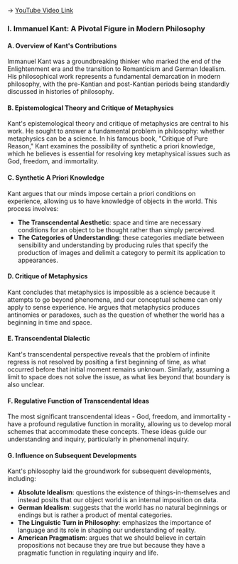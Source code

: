 -> [YouTube Video Link](https://www.youtube.com/watch?v=V0UKj32lRAI&list=PL30RAv-0lkxGh5iMfRmZV8wEVeN50K06X&index=22&pp=iAQB)

### I. Immanuel Kant: A Pivotal Figure in Modern Philosophy
#### A. Overview of Kant's Contributions

Immanuel Kant was a groundbreaking thinker who marked the end of the Enlightenment era and the transition to Romanticism and German Idealism. His philosophical work represents a fundamental demarcation in modern philosophy, with the pre-Kantian and post-Kantian periods being standardly discussed in histories of philosophy.

#### B. Epistemological Theory and Critique of Metaphysics

Kant's epistemological theory and critique of metaphysics are central to his work. He sought to answer a fundamental problem in philosophy: whether metaphysics can be a science. In his famous book, "Critique of Pure Reason," Kant examines the possibility of synthetic a priori knowledge, which he believes is essential for resolving key metaphysical issues such as God, freedom, and immortality.

#### C. Synthetic A Priori Knowledge

Kant argues that our minds impose certain a priori conditions on experience, allowing us to have knowledge of objects in the world. This process involves:

*   **The Transcendental Aesthetic**: space and time are necessary conditions for an object to be thought rather than simply perceived.
*   **The Categories of Understanding**: these categories mediate between sensibility and understanding by producing rules that specify the production of images and delimit a category to permit its application to appearances.

#### D. Critique of Metaphysics

Kant concludes that metaphysics is impossible as a science because it attempts to go beyond phenomena, and our conceptual scheme can only apply to sense experience. He argues that metaphysics produces antinomies or paradoxes, such as the question of whether the world has a beginning in time and space.

#### E. Transcendental Dialectic

Kant's transcendental perspective reveals that the problem of infinite regress is not resolved by positing a first beginning of time, as what occurred before that initial moment remains unknown. Similarly, assuming a limit to space does not solve the issue, as what lies beyond that boundary is also unclear.

#### F. Regulative Function of Transcendental Ideas

The most significant transcendental ideas - God, freedom, and immortality - have a profound regulative function in morality, allowing us to develop moral schemes that accommodate these concepts. These ideas guide our understanding and inquiry, particularly in phenomenal inquiry.

#### G. Influence on Subsequent Developments

Kant's philosophy laid the groundwork for subsequent developments, including:

*   **Absolute Idealism**: questions the existence of things-in-themselves and instead posits that our object world is an internal imposition on data.
*   **German Idealism**: suggests that the world has no natural beginnings or endings but is rather a product of mental categories.
*   **The Linguistic Turn in Philosophy**: emphasizes the importance of language and its role in shaping our understanding of reality.
*   **American Pragmatism**: argues that we should believe in certain propositions not because they are true but because they have a pragmatic function in regulating inquiry and life.